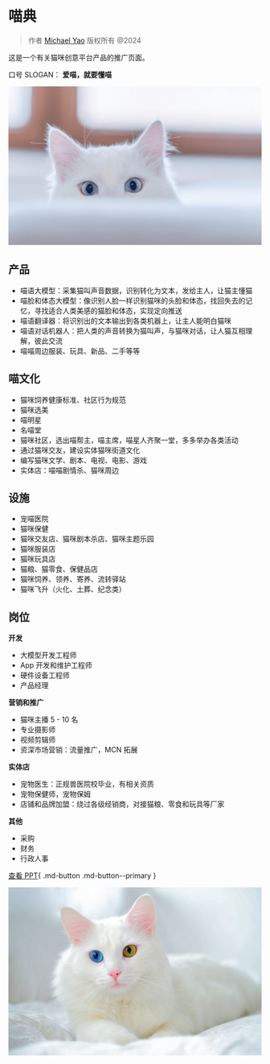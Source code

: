 # 喵典

> 作者 [Michael Yao](https://github.com/windsonsea) 版权所有 @2024

这是一个有关猫咪创意平台产品的推广页面。

口号 SLOGAN： **爱喵，就要懂喵**

![](../images/cat01.png)

## 产品

- 喵语大模型：采集猫叫声音数据，识别转化为文本，发给主人，让猫主懂猫
- 喵脸和体态大模型：像识别人脸一样识别猫咪的头脸和体态，找回失去的记忆，寻找适合人类美感的猫脸和体态，实现定向推送
- 喵语翻译器：将识别出的文本输出到各类机器上，让主人能明白猫咪
- 喵语对话机器人：把人类的声音转换为猫叫声，与猫咪对话，让人猫互相理解，彼此交流
- 喵喵周边服装、玩具、新品、二手等等

## 喵文化

- 猫咪饲养健康标准、社区行为规范
- 猫咪选美
- 喵明星
- 名喵堂
- 猫咪社区，选出喵帮主，喵主席，喵星人齐聚一堂，多多举办各类活动
- 通过猫咪交友，建设实体猫咪街道文化
- 编写猫咪文学、剧本、电视、电影、游戏
- 实体店：喵喵剧情杀、猫咪周边

## 设施

- 宠喵医院
- 猫咪保健
- 猫咪交友店、猫咪剧本杀店、猫咪主题乐园
- 猫咪服装店
- 猫咪玩具店
- 猫粮、猫零食、保健品店
- 猫咪饲养、领养、寄养、流转驿站
- 猫咪飞升（火化、土葬、纪念类）

## 岗位

**开发**

- 大模型开发工程师
- App 开发和维护工程师
- 硬件设备工程师
- 产品经理

**营销和推广**

- 猫咪主播 5 - 10 名
- 专业摄影师
- 视频剪辑师
- 资深市场营销：流量推广，MCN 拓展

**实体店**

- 宠物医生：正规兽医院校毕业，有相关资质
- 宠物保健师，宠物保姆
- 店铺和品牌加盟：绕过各级经销商，对接猫粮、零食和玩具等厂家

**其他**

- 采购
- 财务
- 行政人事

[查看 PPT](https://www.aippt.cn/share/1wVxvkpry830Bq0oOYAfAg){ .md-button .md-button--primary }

![](../images/cat02.jpg)
